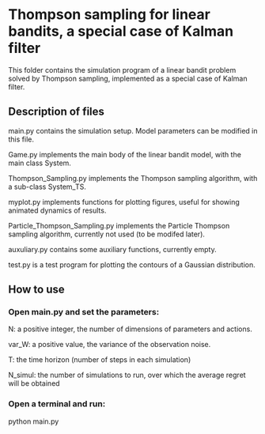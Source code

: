 # Thompson sampling for linear bandits, a special case of Kalman filter

This folder contains the simulation program of a linear bandit problem solved 
by Thompson sampling, implemented as a special case of Kalman filter. 

## Description of files

main.py contains the simulation setup. Model parameters can be modified in this file.

Game.py implements the main body of the linear bandit model, with the main class System. 

Thompson_Sampling.py implements the Thompson sampling algorithm, with a sub-class System_TS.

myplot.py implements functions for plotting figures, useful for showing animated dynamics of results. 

Particle_Thompson_Sampling.py implements the Particle Thompson sampling algorithm, currently not used (to be modifed later). 

auxuliary.py contains some auxiliary functions, currently empty. 

test.py is a test program for plotting the contours of a Gaussian distribution. 

## How to use

### Open main.py and set the parameters: 

N: a positive integer, the number of dimensions of parameters and actions. 

var_W: a positive value, the variance of the observation noise. 

T: the time horizon (number of steps in each simulation)

N_simul: the number of simulations to run, over which the average regret will be obtained

### Open a terminal and run:

python main.py